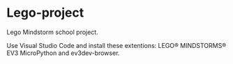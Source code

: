 # Lego-project
Lego Mindstorm school project.

Use Visual Studio Code and install these extentions: LEGO® MINDSTORMS® EV3 MicroPython and ev3dev-browser.
